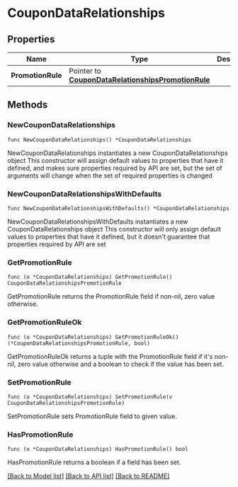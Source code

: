 # CouponDataRelationships

## Properties

Name | Type | Description | Notes
------------ | ------------- | ------------- | -------------
**PromotionRule** | Pointer to [**CouponDataRelationshipsPromotionRule**](CouponDataRelationshipsPromotionRule.md) |  | [optional] 

## Methods

### NewCouponDataRelationships

`func NewCouponDataRelationships() *CouponDataRelationships`

NewCouponDataRelationships instantiates a new CouponDataRelationships object
This constructor will assign default values to properties that have it defined,
and makes sure properties required by API are set, but the set of arguments
will change when the set of required properties is changed

### NewCouponDataRelationshipsWithDefaults

`func NewCouponDataRelationshipsWithDefaults() *CouponDataRelationships`

NewCouponDataRelationshipsWithDefaults instantiates a new CouponDataRelationships object
This constructor will only assign default values to properties that have it defined,
but it doesn't guarantee that properties required by API are set

### GetPromotionRule

`func (o *CouponDataRelationships) GetPromotionRule() CouponDataRelationshipsPromotionRule`

GetPromotionRule returns the PromotionRule field if non-nil, zero value otherwise.

### GetPromotionRuleOk

`func (o *CouponDataRelationships) GetPromotionRuleOk() (*CouponDataRelationshipsPromotionRule, bool)`

GetPromotionRuleOk returns a tuple with the PromotionRule field if it's non-nil, zero value otherwise
and a boolean to check if the value has been set.

### SetPromotionRule

`func (o *CouponDataRelationships) SetPromotionRule(v CouponDataRelationshipsPromotionRule)`

SetPromotionRule sets PromotionRule field to given value.

### HasPromotionRule

`func (o *CouponDataRelationships) HasPromotionRule() bool`

HasPromotionRule returns a boolean if a field has been set.


[[Back to Model list]](../README.md#documentation-for-models) [[Back to API list]](../README.md#documentation-for-api-endpoints) [[Back to README]](../README.md)


